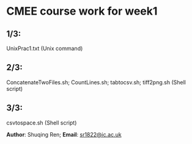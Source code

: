 # CMEE course work for week1

## 1/3:  
UnixPrac1.txt (Unix command)

## 2/3:  
ConcatenateTwoFiles.sh; CountLines.sh; tabtocsv.sh; tiff2png.sh (Shell script)

## 3/3:  
csvtospace.sh (Shell script)

**Author**: Shuqing Ren; **Email**: sr1822@ic.ac.uk